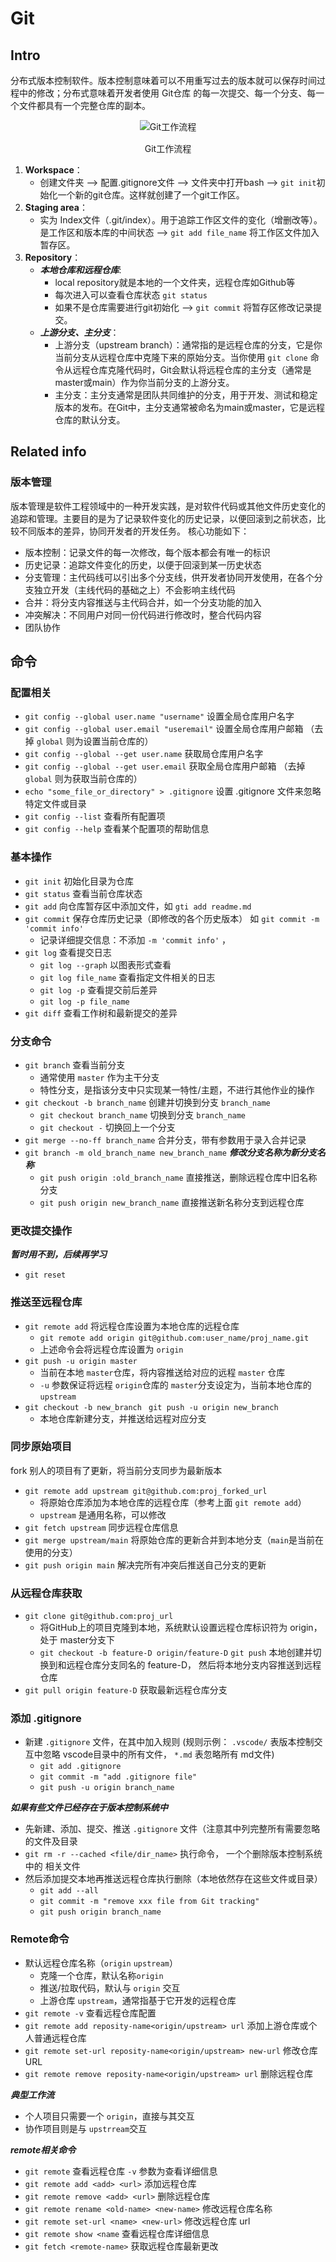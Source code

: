 # Git

## Intro
分布式版本控制软件。版本控制意味着可以不用重写过去的版本就可以保存时间过程中的修改；分布式意味着开发者使用 Git仓库 的每一次提交、每一个分支、每一个文件都具有一个完整仓库的副本。
<div style="text-align:center">
    <img src="../tools1_Git/pic/Git工作流程.png" alt="Git工作流程" style="margin-bottom: 1px;">
    <p>Git工作流程</p>
</div>

1. **Workspace**：
   - 创建文件夹 —> 配置.gitignore文件 —> 文件夹中打开bash —> `git init`初始化一个新的git仓库。这样就创建了一个git工作区。
2. **Staging area**：
   - 实为 Index文件（.git/index）。用于追踪工作区文件的变化（增删改等）。是工作区和版本库的中间状态 —> `git add file_name` 将工作区文件加入暂存区。
3. **Repository**：
   - ***本地仓库和远程仓库***:
     - local repository就是本地的一个文件夹，远程仓库如Github等
     - 每次进入可以查看仓库状态 `git status`
     - 如果不是仓库需要进行git初始化 —> `git commit` 将暂存区修改记录提交。
   - ***上游分支、主分支***：
     - 上游分支（upstream branch）：通常指的是远程仓库的分支，它是你当前分支从远程仓库中克隆下来的原始分支。当你使用 `git clone` 命令从远程仓库克隆代码时，Git会默认将远程仓库的主分支（通常是master或main）作为你当前分支的上游分支。
     - 主分支：主分支通常是团队共同维护的分支，用于开发、测试和稳定版本的发布。在Git中，主分支通常被命名为main或master，它是远程仓库的默认分支。

## Related info
### 版本管理
版本管理是软件工程领域中的一种开发实践，是对软件代码或其他文件历史变化的追踪和管理。主要目的是为了记录软件变化的历史记录，以便回滚到之前状态，比较不同版本的差异，协同开发者的开发任务。
核心功能如下：
- 版本控制：记录文件的每一次修改，每个版本都会有唯一的标识
- 历史记录：追踪文件变化的历史，以便于回滚到某一历史状态
- 分支管理：主代码线可以引出多个分支线，供开发者协同开发使用，在各个分支独立开发（主线代码的基础之上）不会影响主线代码
- 合并：将分支内容推送与主代码合并，如一个分支功能的加入
- 冲突解决：不同用户对同一份代码进行修改时，整合代码内容
- 团队协作


## 命令
### 配置相关
- `git config --global user.name "username"` 设置全局仓库用户名字
- `git config --global user.email "useremail"` 设置全局仓库用户邮箱 （去掉 `global` 则为设置当前仓库的）
- `git config --global --get user.name` 获取局仓库用户名字
- `git config --global --get user.email` 获取全局仓库用户邮箱 （去掉 `global` 则为获取当前仓库的）
- `echo "some_file_or_directory" > .gitignore` 设置 .gitignore 文件来忽略特定文件或目录
- `git config --list` 查看所有配置项
- `git config --help` 查看某个配置项的帮助信息


### 基本操作
- `git init` 初始化目录为仓库
- `git status` 查看当前仓库状态
- `git add` 向仓库暂存区中添加文件，如 `gti add readme.md`
- `git commit` 保存仓库历史记录（即修改的各个历史版本） 如 `git commit -m 'commit info'`
  - 记录详细提交信息：不添加 `-m 'commit info'` ，
- `git log` 查看提交日志
  - `git log --graph` 以图表形式查看
  - `git log file_name` 查看指定文件相关的日志
  - `git log -p` 查看提交前后差异
  - `git log -p file_name`
- `git diff` 查看工作树和最新提交的差异

### 分支命令
- `git branch` 查看当前分支
  - 通常使用 `master` 作为主干分支
  - 特性分支，是指该分支中只实现某一特性/主题，不进行其他作业的操作
- `git checkout -b branch_name` 创建并切换到分支 `branch_name`
  - `git checkout branch_name` 切换到分支 `branch_name`
  - `git checkout -` 切换回上一个分支
- `git merge --no-ff branch_name` 合并分支，带有参数用于录入合并记录
- `git branch -m old_branch_name new_branch_name` ***修改分支名称为新分支名称***
  - `git push origin :old_branch_name` 直接推送，删除远程仓库中旧名称分支
  - `git push origin new_branch_name` 直接推送新名称分支到远程仓库


### 更改提交操作
***暂时用不到，后续再学习***
- `git reset` 


### 推送至远程仓库
- `git remote add` 将远程仓库设置为本地仓库的远程仓库
  - `git remote add origin git@github.com:user_name/proj_name.git`
  - 上述命令会将远程仓库设置为 `origin`
- `git push -u origin master` 
  - 当前在本地 `master`仓库，将内容推送给对应的远程 `master` 仓库
  - `-u` 参数保证将远程 `origin`仓库的 `master`分支设定为，当前本地仓库的`upstream`
- `git checkout -b new_branch ` `git push -u origin new_branch`
  - 本地仓库新建分支，并推送给远程对应分支


### 同步原始项目
fork 别人的项目有了更新，将当前分支同步为最新版本
- `git remote add upstream git@github.com:proj_forked_url` 
  - 将原始仓库添加为本地仓库的远程仓库（参考上面 `git remote add`）
  - `upstream` 是通用名称，可以修改
- `git fetch upstream` 同步远程仓库信息
- `git merge upstream/main` 将原始仓库的更新合并到本地分支（`main`是当前在使用的分支）
- `git push origin main` 解决完所有冲突后推送自己分支的更新



### 从远程仓库获取

- `git clone git@github.com:proj_url` 
  - 将GitHub上的项目克隆到本地，系统默认设置远程仓库标识符为 origin，处于 master分支下
  - `git checkout -b feature-D origin/feature-D` `git push` 本地创建并切换到和远程仓库分支同名的 feature-D， 然后将本地分支内容推送到远程仓库
- `git pull origin feature-D` 获取最新远程仓库分支


### 添加 .gitignore

- 新建 `.gitignore` 文件，在其中加入规则 (规则示例： `.vscode/` 表版本控制交互中忽略 vscode目录中的所有文件， `*.md` 表忽略所有 md文件)
  - `git add .gitignore`
  - `git commit -m "add .gitignore file"`
  - `git push -u origin branch_name`


***如果有些文件已经存在于版本控制系统中***
- 先新建、添加、提交、推送 `.gitignore` 文件（注意其中列完整所有需要忽略的文件及目录
- `git rm -r --cached <file/dir_name>` 执行命令， 一个个删除版本控制系统中的 相关文件
- 然后添加提交本地再推送远程仓库执行删除（本地依然存在这些文件或目录）
  - `git add --all` 
  - `git commit -m "remove xxx file from Git tracking"`
  - `git push origin branch_name`


### Remote命令
- 默认远程仓库名称（`origin` `upstream`）
  - 克隆一个仓库，默认名称`origin`
  - 推送/拉取代码，默认与 `origin` 交互
  -  上游仓库 `upstream`，通常指基于它开发的远程仓库
- `git remote -v` 查看远程仓库配置
- `git remote add reposity-name<origin/upstream> url` 添加上游仓库或个人普通远程仓库
- `git remote set-url reposity-name<origin/upstream> new-url` 修改仓库URL
- `git remote remove reposity-name<origin/upstream> url` 删除远程仓库

***典型工作流***
- 个人项目只需要一个 `origin`，直接与其交互
- 协作项目则是与 `upstrream`交互


***remote相关命令***
- `git remote` 查看远程仓库 `-v` 参数为查看详细信息
- `git remote add <add> <url>` 添加远程仓库
- `git remote remove <add> <url>` 删除远程仓库
- `git remote rename <old-name> <new-name>` 修改远程仓库名称
- `git remote set-url <name> <new-url>` 修改远程仓库 url
- `git remote show <name` 查看远程仓库详细信息
- `git fetch <remote-name>` 获取远程仓库最新更改
